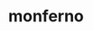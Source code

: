 ---
id: 391
title: monferno
types: [fire,fighting]
image: https://raw.githubusercontent.com/PokeAPI/sprites/master/sprites/pokemon/391.png
---